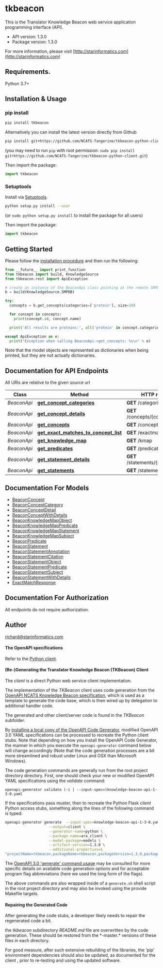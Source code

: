 # tkbeacon

This is the Translator Knowledge Beacon web service application programming interface (API).

- API version: 1.3.0
- Package version: 1.3.0

For more information, please visit [http://starinformatics.com](http://starinformatics.com)

## Requirements.

Python 3.7+

## Installation & Usage
### pip install

```sh
pip install tkbeacon
```

Alternatively you can install the latest version directly from Github

```sh
pip install git+https://github.com/NCATS-Tangerine/tkbeacon-python-client.git
```
(you may need to run `pip` with root permission: `sudo pip install git+https://github.com/NCATS-Tangerine/tkbeacon-python-client.git`)

Then import the package:
```python
import tkbeacon
```

### Setuptools

Install via [Setuptools](http://pypi.python.org/pypi/setuptools).

```sh
python setup.py install --user
```
(or `sudo python setup.py install` to install the package for all users)

Then import the package:
```python
import tkbeacon
```

## Getting Started

Please follow the [installation procedure](#installation--usage) and then run the following:

```python
from __future__ import print_function
from tkbeacon import build, KnowledgeSource
from tkbeacon.rest import ApiException

# create an instance of the BeaconApi class pointing at the remote SMPDB beacon
b = build(KnowledgeSource.SMPDB)

try:
  concepts = b.get_concepts(categories=['protein'], size=10)

  for concept in concepts:
    print(concept.id, concept.name)

  print('All results are proteins:', all('protein' in concept.categories for concept in concepts))

except ApiException as e:
  print("Exception when calling BeaconApi->get_concepts: %s\n" % e)
```

Note that the model objects are represented as dictionaries when being printed, but they are not actually dictionaries.

## Documentation for API Endpoints

All URIs are relative to the given source url

Class | Method | HTTP request | Description
------------ | ------------- | ------------- | -------------
*BeaconApi* | [**get_concept_categories**](docs/BeaconApi.md#get_concept_categories) | **GET** /categories |
*BeaconApi* | [**get_concept_details**](docs/BeaconApi.md#get_concept_details) | **GET** /concepts/{concept_id} |
*BeaconApi* | [**get_concepts**](docs/BeaconApi.md#get_concepts) | **GET** /concepts |
*BeaconApi* | [**get_exact_matches_to_concept_list**](docs/BeaconApi.md#get_exact_matches_to_concept_list) | **GET** /exactmatches |
*BeaconApi* | [**get_knowledge_map**](docs/BeaconApi.md#get_knowledge_map) | **GET** /kmap |
*BeaconApi* | [**get_predicates**](docs/BeaconApi.md#get_predicates) | **GET** /predicates |
*BeaconApi* | [**get_statement_details**](docs/BeaconApi.md#get_statement_details) | **GET** /statements/{statement_id} |
*BeaconApi* | [**get_statements**](docs/BeaconApi.md#get_statements) | **GET** /statements |


## Documentation For Models

 - [BeaconConcept](docs/BeaconConcept.md)
 - [BeaconConceptCategory](docs/BeaconConceptCategory.md)
 - [BeaconConceptDetail](docs/BeaconConceptDetail.md)
 - [BeaconConceptWithDetails](docs/BeaconConceptWithDetails.md)
 - [BeaconKnowledgeMapObject](docs/BeaconKnowledgeMapObject.md)
 - [BeaconKnowledgeMapPredicate](docs/BeaconKnowledgeMapPredicate.md)
 - [BeaconKnowledgeMapStatement](docs/BeaconKnowledgeMapStatement.md)
 - [BeaconKnowledgeMapSubject](docs/BeaconKnowledgeMapSubject.md)
 - [BeaconPredicate](docs/BeaconPredicate.md)
 - [BeaconStatement](docs/BeaconStatement.md)
 - [BeaconStatementAnnotation](docs/BeaconStatementAnnotation.md)
 - [BeaconStatementCitation](docs/BeaconStatementCitation.md)
 - [BeaconStatementObject](docs/BeaconStatementObject.md)
 - [BeaconStatementPredicate](docs/BeaconStatementPredicate.md)
 - [BeaconStatementSubject](docs/BeaconStatementSubject.md)
 - [BeaconStatementWithDetails](docs/BeaconStatementWithDetails.md)
 - [ExactMatchResponse](docs/ExactMatchResponse.md)


## Documentation For Authorization

 All endpoints do not require authorization.


## Author

richard@starinformatics.com

#### The OpenAPI specifications

Refer to the [Python client](./tkbeacon).  

#### (Re-)Generating the Translator Knowledge Beacon (TKBeacon) Client

The *client* is a direct Python web service client implementation.

The implementation of the *TKBeacon* client uses code generation from the 
[OpenAPI NCATS Knowledge Beacon specification](knowledge-beacon-api_1-3-0.yaml), 
which is used as a template to generate the code base, which is then wired up by delegation to additional handler code.   
 
The generated and other client/server code is found in the *TKBeacon* subfolder.

By [installing a local copy of the OpenAPI Code Generator](https://openapi-generator.tech/docs/installation), 
modified OpenAPI 3.0 YAML specifications can be processed to recreate the Python client stubs.
Note that depending on how you install the OpenAPI Code Generator, the manner in which you execute the 
 `openapi-generator` command below will change accordingly (Note that the code generation processes are a bit more 
 streamlined and robust under Linux and OSX than Microsoft Windows).

The code generation commands are generally run from the root project directory directory.  First, one should check 
your new or modified OpenAPI YAML specifications using the _validate_ command:

```
openapi-generator validate (-i | --input-spec=)knowledge-beacon-api-1-3-0.yaml
```

If the specifications pass muster, then to recreate the Python Flask *client* Python access stubs, 
something along the lines of the following command is typed:

```bash
openapi-generator generate  --input-spec=knowledge-beacon-api-1-3-0.yaml \
                    --output=client \
                    --generator-name=python \
                    --package-name=ara_client \
	                --model-package=models \
	                --artifact-version=1.3.0 \
	                --additional-properties=\
"projectName=tkbeacon,packageName=tkbeacon,packageVersion=1.3.0,packageUrl=https://github.com/NCATS-Tangerine/tkbeacon-python-client.git"
```

The [OpenAPI 3.0 'generate' command usage](https://openapi-generator.tech/docs/usage#generate) may be consulted
for more specific details on available code generation options and for acceptable program flag abbreviations (here we
used the long form of the flags).

The above commands are also wrapped inside of a `generate.sh` shell script in the root project directory and 
may also be invoked using the provide Makefile targets.

#### Repairing the Generated Code

After generating the code stubs, a developer likely needs to repair the regenerated code a bit.

the *tkbeacon* subdirectory _README.md_ file are overwritten by the code generation. 
These should be restored from the \*-master.\* versions of these files in each directory.
 
For good measure, after such extensive rebuilding of the libraries, the 'pip' environment dependencies should also 
be updated, as documented for the client , prior to re-testing and using the updated software.
